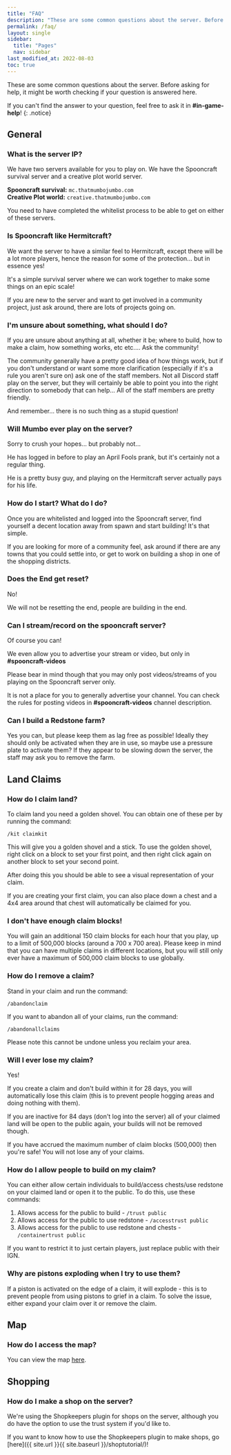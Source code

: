 ```yaml
---
title: "FAQ"
description: "These are some common questions about the server. Before asking for help, it might be worth checking if your question is answered here."
permalink: /faq/
layout: single
sidebar:
  title: "Pages"
  nav: sidebar
last_modified_at: 2022-08-03
toc: true
---
```


These are some common questions about the server. Before asking for help, it might be worth checking if your question is answered here.

If you can't find the answer to your question, feel free to ask it in **#in-game-help**!
{: .notice}

## General

### What is the server IP?

We have two servers available for you to play on. We have the Spooncraft survival server and a creative plot world server.

**Spooncraft survival:** `mc.thatmumbojumbo.com` \
**Creative Plot world:** `creative.thatmumbojumbo.com`

You need to have completed the whitelist process to be able to get on either of these servers.

### Is Spooncraft like Hermitcraft?

We want the server to have a similar feel to Hermitcraft, except there will be a lot more players, hence the reason for some of the protection... but in essence yes!

It's a simple survival server where we can work together to make some things on an epic scale!

If you are new to the server and want to get involved in a community project, just ask around, there are lots of projects going on.

### I'm unsure about something, what should I do?

If you are unsure about anything at all, whether it be; where to build, how to make a claim, how something works, etc etc.... Ask the community!

The community generally have a pretty good idea of how things work, but if you don't understand or want some more clarification (especially if it's a rule you aren't sure on) ask one of the staff members. Not all Discord staff play on the server, but they will certainly be able to point you into the right direction to somebody that can help... All of the staff members are pretty friendly.

And remember... there is no such thing as a stupid question!

### Will Mumbo ever play on the server?

Sorry to crush your hopes... but probably not...

He has logged in before to play an April Fools prank, but it's certainly not a regular thing.

He is a pretty busy guy, and playing on the Hermitcraft server actually pays for his life.

### How do I start? What do I do?

Once you are whitelisted and logged into the Spooncraft server, find yourself a decent location away from spawn and start building! It's that simple.

If you are looking for more of a community feel, ask around if there are any towns that you could settle into, or get to work on building a shop in one of the shopping districts.

### Does the End get reset?

No!

We will not be resetting the end, people are building in the end.

### Can I stream/record on the spooncraft server?

Of course you can!

We even allow you to advertise your stream or video, but only in **#spooncraft-videos**

Please bear in mind though that you may only post videos/streams of you playing on the Spooncraft server only.

It is not a place for you to generally advertise your channel. You can check the rules for posting videos in **#spooncraft-videos** channel description.

### Can I build a Redstone farm?

Yes you can, but please keep them as lag free as possible! Ideally they should only be activated when they are in use, so maybe use a pressure plate to activate them? If they appear to be slowing down the server, the staff may ask you to remove the farm.

## Land Claims

### How do I claim land?

To claim land you need a golden shovel. You can obtain one of these per by running the command:

`/kit claimkit`

This will give you a golden shovel and a stick. To use the golden shovel, right click on a block to set your first point, and then right click again on another block to set your second point.

After doing this you should be able to see a visual representation of your claim.

If you are creating your first claim, you can also place down a chest and a 4x4 area around that chest will automatically be claimed for you.

### I don't have enough claim blocks!

You will gain an additional 150 claim blocks for each hour that you play, up to a limit of 500,000 blocks (around a 700 x 700 area). Please keep in mind that you can have multiple claims in different locations, but you will still only ever have a maximum of 500,000 claim blocks to use globally.

### How do I remove a claim?

Stand in your claim and run the command:

`/abandonclaim`

If you want to abandon all of your claims, run the command:

`/abandonallclaims`

Please note this cannot be undone unless you reclaim your area.

### Will I ever lose my claim?

Yes!

If you create a claim and don't build within it for 28 days, you will automatically lose this claim (this is to prevent people hogging areas and doing nothing with them).

If you are inactive for 84 days (don't log into the server) all of your claimed land will be open to the public again, your builds will not be removed though.

If you have accrued the maximum number of claim blocks (500,000) then you're safe! You will not lose any of your claims.

### How do I allow people to build on my claim?

You can either allow certain individuals to build/access chests/use redstone on your claimed land or open it to the public. To do this, use these commands:

1. Allows access for the public to build - `/trust public`
3. Allows access for the public to use redstone - `/accesstrust public`
2. Allows access for the public to use redstone and chests - `/containertrust public`

If you want to restrict it to just certain players, just replace public with their IGN.

### Why are pistons exploding when I try to use them?

If a piston is activated on the edge of a claim, it will explode - this is to prevent people from using pistons to grief in a claim. To solve the issue, either expand your claim over it or remove the claim.

## Map

### How do I access the map?

You can view the map [here](http://173.233.142.94:8080/).

## Shopping

### How do I make a shop on the server?

We're using the Shopkeepers plugin for shops on the server, although you do have the option to use the trust system if you'd like to.

If you want to know how to use the Shopkeepers plugin to make shops, go [here]({{ site.url }}{{ site.baseurl }}/shoptutorial/)!